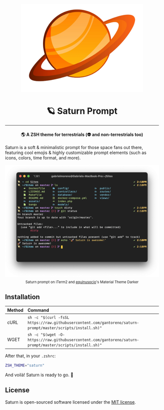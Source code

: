 <div align="center">
  <img src="img/logo.png" alt="Saturn prompt" width="400">
  <h1>
    🪐 Saturn Prompt
  </h1>
</div>

<hr>

<h4 align="center">🌎 A ZSH theme for terrestrials (👽 and non-terrestrials too)</h4>

Saturn is a soft & minimalistic prompt for those space fans out there, featuring cool emojis & highly customizable prompt elements (such as icons, colors, time format, and more).

<div align="center">
  <img src="img/saturn.png" alt="Saturn on iTerm2" width="800">
  <br>
  <sub>Saturn prompt on iTerm2 and <a href="https://github.com/equinusocio">equinusocio</a>'s Material Theme Darker</sub>
</div>

## Installation

| Method | Command                                                                                                     |
| :----- | :---------------------------------------------------------------------------------------------------------- |
| cURL   | `sh -c "$(curl -fsSL https://raw.githubusercontent.com/gantoreno/saturn-prompt/master/scripts/install.sh)"` |
| WGET   | `sh -c "$(wget -O- https://raw.githubusercontent.com/gantoreno/saturn-prompt/master/scripts/install.sh)"`   |

After that, in your `.zshrc`:

```sh
ZSH_THEME="saturn"
```

And voilà! Saturn is ready to go. 🚀

## License

Saturn is open-sourced software licensed under the [MIT license](https://opensource.org/licenses/MIT).
